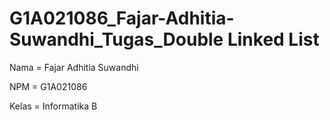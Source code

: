 # G1A021086_Fajar-Adhitia-Suwandhi_Tugas_Double Linked List
Nama   = Fajar Adhitia Suwandhi

NPM    = G1A021086

Kelas  = Informatika B
